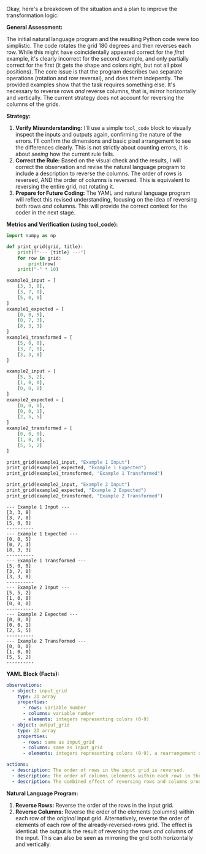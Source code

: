 Okay, here's a breakdown of the situation and a plan to improve the transformation logic:

**General Assessment:**

The initial natural language program and the resulting Python code were too simplistic. The code rotates the grid 180 degrees and then reverses each row. While this might have coincidentally appeared correct for the *first* example, it's clearly incorrect for the second example, and only partially correct for the first (it gets the shape and colors right, but not all pixel positions). The core issue is that the program describes two separate operations (rotation and row reversal), and does them indepently. The provided examples show that the task requires something else. It's necessary to reverse rows *and* reverse columns, that is, mirror horizontally and vertically. The current strategy does not account for reversing the columns of the grids.

**Strategy:**

1.  **Verify Misunderstanding:** I'll use a simple `tool_code` block to visually inspect the inputs and outputs again, confirming the nature of the errors. I'll confirm the dimensions and basic pixel arrangement to see the differences clearly. This is not strictly about counting errors, it is about *seeing* how the current rule fails.
2.  **Correct the Rule:** Based on the visual check and the results, I will correct the observation and revise the natural language program to include a description to reverse the columns. The order of rows is reversed, AND the order of columns is reversed. This is equivalent to reversing the entire grid, not rotating it.
3.  **Prepare for Future Coding:** The YAML and natural language program will reflect this revised understanding, focusing on the idea of reversing both rows *and* columns. This will provide the correct context for the coder in the next stage.

**Metrics and Verification (using tool_code):**


``` python
import numpy as np

def print_grid(grid, title):
    print(f"--- {title} ---")
    for row in grid:
        print(row)
    print("-" * 10)

example1_input = [
    [3, 3, 8],
    [3, 7, 0],
    [5, 0, 0]
]
example1_expected = [
    [0, 0, 5],
    [0, 7, 3],
    [8, 3, 3]
]
example1_transformed = [
    [5, 0, 0],
    [3, 7, 0],
    [3, 3, 8]
]

example2_input = [
    [5, 5, 2],
    [1, 0, 0],
    [0, 0, 0]
]
example2_expected = [
    [0, 0, 0],
    [0, 0, 1],
    [2, 5, 5]
]
example2_transformed = [
    [0, 0, 0],
    [1, 0, 0],
    [5, 5, 2]
]

print_grid(example1_input, "Example 1 Input")
print_grid(example1_expected, "Example 1 Expected")
print_grid(example1_transformed, "Example 1 Transformed")

print_grid(example2_input, "Example 2 Input")
print_grid(example2_expected, "Example 2 Expected")
print_grid(example2_transformed, "Example 2 Transformed")


```
```
--- Example 1 Input ---
[3, 3, 8]
[3, 7, 0]
[5, 0, 0]
----------
--- Example 1 Expected ---
[0, 0, 5]
[0, 7, 3]
[8, 3, 3]
----------
--- Example 1 Transformed ---
[5, 0, 0]
[3, 7, 0]
[3, 3, 8]
----------
--- Example 2 Input ---
[5, 5, 2]
[1, 0, 0]
[0, 0, 0]
----------
--- Example 2 Expected ---
[0, 0, 0]
[0, 0, 1]
[2, 5, 5]
----------
--- Example 2 Transformed ---
[0, 0, 0]
[1, 0, 0]
[5, 5, 2]
----------

```
**YAML Block (Facts):**


```yaml
observations:
  - object: input_grid
    type: 2D array
    properties:
      - rows: variable number
      - columns: variable number
      - elements: integers representing colors (0-9)
  - object: output_grid
    type: 2D array
    properties:
      - rows: same as input_grid
      - columns: same as input_grid
      - elements: integers representing colors (0-9), a rearrangement of input_grid elements

actions:
  - description: The order of rows in the input grid is reversed.
  - description: The order of columns (elements within each row) in the input grid is reversed.
  - description: The combined effect of reversing rows and columns produces the output grid.
```


**Natural Language Program:**

1.  **Reverse Rows:** Reverse the order of the rows in the input grid.
2.  **Reverse Columns:** Reverse the order of the elements (columns) within each row of the *original* input grid. Alternatively, reverse the order of elements of each row of the already-reversed-rows grid. The effect is identical: the output is the result of reversing the rows *and* columns of the input. This can also be seen as mirroring the grid both horizontally and vertically.
